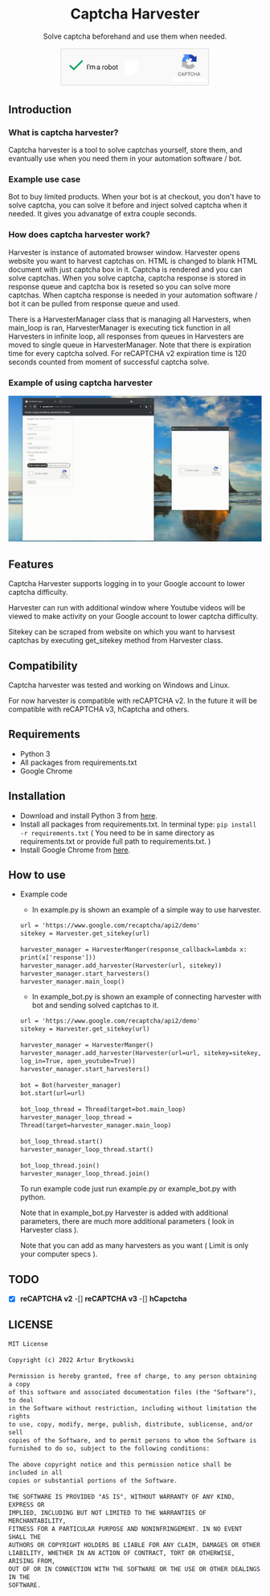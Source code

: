 <h1 align="center">Captcha Harvester</h1>
<p align="center">Solve captcha beforehand and use them when needed.</p>
<p align="center"><img src="img/logo.png" width=300;/></p>


## Introduction

### What is captcha harvester?

Captcha harvester is a tool to solve captchas yourself, store them, and evantually use when you need them in your automation software / bot.

### Example use case

Bot to buy limited products. When your bot is at checkout, you don't have to solve captcha, you can solve it before and inject solved captcha when it needed. It gives you advanatge of extra couple seconds.

### How does captcha harvester work?

Harvester is instance of automated browser window. Harvester opens website you want to harvest captchas on. HTML is changed to blank HTML document with just captcha box in it. Captcha is rendered and you can solve captchas. When you solve captcha, captcha response is stored in response queue and captcha box is reseted so you can solve more captchas. When captcha response is needed in your automation software / bot it can be pulled from response queue and used.

There is a HarvesterManager class that is managing all Harvesters, when main_loop is ran, HarvesterManager is executing tick function in all Harvesters in infinite loop, all responses from queues in Harvesters are moved to single queue in HarvesterManager. Note that there is expiration time for every captcha solved. For reCAPTCHA v2 expiration time is 120 seconds counted from moment of successful captcha solve.

### Example of using captcha harvester

<p align="center"><img src="img/example_use.gif"/></p>

## Features

Captcha Harvester supports logging in to your Google account to lower captcha difficulty.

Harvester can run with additional window where Youtube videos will be viewed to make activity on your Google account to lower captcha difficulty. 

Sitekey can be scraped from website on which you want to harvsest captchas by executing get_sitekey method from Harvester class. 


## Compatibility

Captcha harvester was tested and working on Windows and Linux.

For now harvester is compatible with reCAPTCHA v2. In the future it will be compatible with reCAPTCHA v3, hCaptcha and others.

## Requirements

- Python 3
- All packages from requirements.txt
- Google Chrome

## Installation

- Download and install Python 3 from <a href="https://www.python.org/downloads/">here</a>.
- Install all packages from requirements.txt. In terminal type: `pip install -r requirements.txt` ( You need to be in same directory as requirements.txt or provide full path to requirements.txt. )
- Install Google Chrome from <a href="https://www.google.com/chrome/">here</a>.

## How to use

- Example code

    - In example.py is shown an example of a simple way to use harvester.
    
    ```
    url = 'https://www.google.com/recaptcha/api2/demo'
    sitekey = Harvester.get_sitekey(url)

    harvester_manager = HarvesterManger(response_callback=lambda x: print(x['response']))
    harvester_manager.add_harvester(Harvester(url, sitekey))
    harvester_manager.start_harvesters()
    harvester_manager.main_loop()
    ```
    - In example_bot.py is shown an example of connecting harvester with bot and sending solved captchas to it.
    
    ```
    url = 'https://www.google.com/recaptcha/api2/demo'
    sitekey = Harvester.get_sitekey(url)

    harvester_manager = HarvesterManger()
    harvester_manager.add_harvester(Harvester(url=url, sitekey=sitekey, log_in=True, open_youtube=True))
    harvester_manager.start_harvesters()

    bot = Bot(harvester_manager)
    bot.start(url=url)

    bot_loop_thread = Thread(target=bot.main_loop)
    harvester_manager_loop_thread = Thread(target=harvester_manager.main_loop)

    bot_loop_thread.start()
    harvester_manager_loop_thread.start()

    bot_loop_thread.join()
    harvester_manager_loop_thread.join()
    ```
    
    To run example code just run example.py or example_bot.py with python.
    
    Note that in example_bot.py Harvester is added with additional parameters, there are much more additional parameters ( look in Harvester class ).
    
    Note that you can add as many harvesters as you want ( Limit is only your computer specs ).
        
## TODO

-[x] **reCAPTCHA v2**
-[] **reCAPTCHA v3**
-[] **hCapctcha**

## LICENSE

```
MIT License

Copyright (c) 2022 Artur Brytkowski

Permission is hereby granted, free of charge, to any person obtaining a copy
of this software and associated documentation files (the "Software"), to deal
in the Software without restriction, including without limitation the rights
to use, copy, modify, merge, publish, distribute, sublicense, and/or sell
copies of the Software, and to permit persons to whom the Software is
furnished to do so, subject to the following conditions:

The above copyright notice and this permission notice shall be included in all
copies or substantial portions of the Software.

THE SOFTWARE IS PROVIDED "AS IS", WITHOUT WARRANTY OF ANY KIND, EXPRESS OR
IMPLIED, INCLUDING BUT NOT LIMITED TO THE WARRANTIES OF MERCHANTABILITY,
FITNESS FOR A PARTICULAR PURPOSE AND NONINFRINGEMENT. IN NO EVENT SHALL THE
AUTHORS OR COPYRIGHT HOLDERS BE LIABLE FOR ANY CLAIM, DAMAGES OR OTHER
LIABILITY, WHETHER IN AN ACTION OF CONTRACT, TORT OR OTHERWISE, ARISING FROM,
OUT OF OR IN CONNECTION WITH THE SOFTWARE OR THE USE OR OTHER DEALINGS IN THE
SOFTWARE.

```